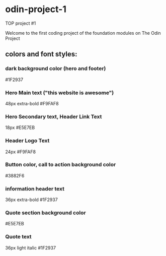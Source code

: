 # odin-project-1
TOP project #1

Welcome to the first coding project of the foundation modules on The Odin Project

## colors and font styles:

### dark background color (hero and footer)
#1F2937

### Hero Main text ("this website is awesome")
48px extra-bold #F9FAF8

### Hero Secondary text, Header Link Text
18px #E5E7EB

### Header Logo Text
24px #F9FAF8

### Button color, call to action background color
#3882F6

### information header text
36px extra-bold #1F2937

### Quote section background color
#E5E7EB

### Quote text
36px light italic #1F2937
